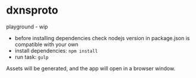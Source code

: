 # dxnsproto

playground - wip

- before installing dependencies check nodejs version in package.json is compatible with your own
- install dependencies: `npm install`
- run task: `gulp`

Assets will be generated, and the app will open in a browser window.
